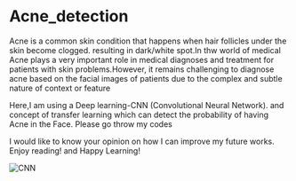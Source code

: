 # Acne_detection

Acne is a common skin condition that happens when hair follicles under the skin become clogged. resulting in dark/white spot.In thw world of medical 
Acne plays a very important role in medical diagnoses and treatment for patients with skin problems.However, it remains challenging to diagnose acne based on the facial images of patients due to the complex and subtle nature of context or feature

Here,I am using a Deep learning-CNN (Convolutional Neural Network). and concept of transfer learning which can detect the probability of having Acne in the Face. Please go throw my codes 

I would like to know your opinion on how I can improve my future works. Enjoy reading! and Happy Learning!

![CNN](https://user-images.githubusercontent.com/111516810/234199627-54432a54-8006-402c-ab67-46c517a4e085.jpg)

